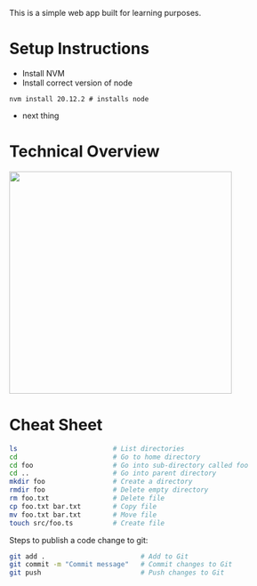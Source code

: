 This is a simple web app built for learning purposes.

# Setup Instructions

- Install NVM
- Install correct version of node
```
nvm install 20.12.2 # installs node
```
- next thing
# Technical Overview

<img src="https://github.com/timeisananimal/learn-to-code/assets/3520022/f28f2822-0b53-43cf-b6d3-ace94a243a81" width="400" />

# Cheat Sheet

```bash
ls                        # List directories
cd                        # Go to home directory
cd foo                    # Go into sub-directory called foo
cd ..                     # Go into parent directory
mkdir foo                 # Create a directory
rmdir foo                 # Delete empty directory
rm foo.txt                # Delete file
cp foo.txt bar.txt        # Copy file
mv foo.txt bar.txt        # Move file
touch src/foo.ts          # Create file
```
Steps to publish a code change to git:
```bash
git add .                        # Add to Git
git commit -m "Commit message"   # Commit changes to Git
git push                         # Push changes to Git
```